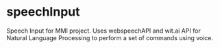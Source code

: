 speechInput
===========

Speech Input for MMI project.
Uses webspeechAPI and wit.ai API for Natural Language Processing to perform a set of commands using voice.
